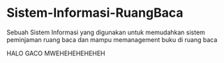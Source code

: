 # Sistem-Informasi-RuangBaca
Sebuah Sistem Informasi yang digunakan untuk memudahkan sistem peminjaman ruang baca dan mampu memanagement buku di ruang baca

HALO GACO MWEHEHEHEHEHEH
